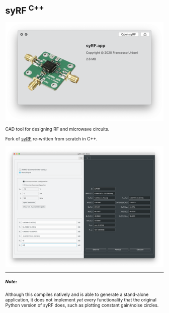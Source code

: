 # syRF <sup>C++</sup>

![Alt](./intro.png)

CAD tool for designing RF and microwave circuits. <br>

Fork of [syRF](https://urbanij.github.io/syRF/) re-written from scratch in C++.

![Alt Text](./screen1.png)

---
##### Note:
Although this compiles natively and is able to generate a stand-alone application, it does not implement <i>yet</i> every functionality that the original Python version of syRF does, such as plotting constant gain/noise circles.

